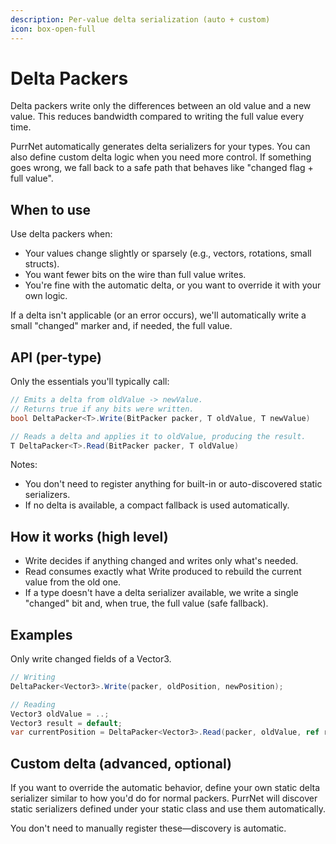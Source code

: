 ```yaml
---
description: Per-value delta serialization (auto + custom)
icon: box-open-full
---
```


# Delta Packers

Delta packers write only the differences between an old value and a new value. This reduces bandwidth compared to writing the full value every time.

PurrNet automatically generates delta serializers for your types. You can also define custom delta logic when you need more control. If something goes wrong, we fall back to a safe path that behaves like "changed flag + full value".

## When to use

Use delta packers when:

* Your values change slightly or sparsely (e.g., vectors, rotations, small structs).
* You want fewer bits on the wire than full value writes.
* You're fine with the automatic delta, or you want to override it with your own logic.

If a delta isn't applicable (or an error occurs), we'll automatically write a small "changed" marker and, if needed, the full value.

## API (per-type)

Only the essentials you'll typically call:

```csharp
// Emits a delta from oldValue -> newValue.
// Returns true if any bits were written.
bool DeltaPacker<T>.Write(BitPacker packer, T oldValue, T newValue)

// Reads a delta and applies it to oldValue, producing the result.
T DeltaPacker<T>.Read(BitPacker packer, T oldValue)
```

Notes:

* You don't need to register anything for built-in or auto-discovered static serializers.
* If no delta is available, a compact fallback is used automatically.

## How it works (high level)

* Write decides if anything changed and writes only what's needed.
* Read consumes exactly what Write produced to rebuild the current value from the old one.
* If a type doesn't have a delta serializer available, we write a single "changed" bit and, when true, the full value (safe fallback).

## Examples

Only write changed fields of a Vector3.

```csharp
// Writing
DeltaPacker<Vector3>.Write(packer, oldPosition, newPosition);

// Reading
Vector3 oldValue = ..;
Vector3 result = default;
var currentPosition = DeltaPacker<Vector3>.Read(packer, oldValue, ref result);
```

## Custom delta (advanced, optional)

If you want to override the automatic behavior, define your own static delta serializer similar to how you'd do for normal packers. PurrNet will discover static serializers defined under your static class and use them automatically.

You don't need to manually register these—discovery is automatic.
